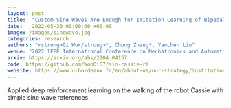 ```yaml
---
layout: post
title:  "Custom Sine Waves Are Enough for Imitation Learning of Bipedal Gaits with Different Styles"
date:   2022-05-30 00:00:00 +00:00
image: /images/sinewave.jpg
categories: research
authors: "<strong>Qi Wu</strong>*, Chong Zhang*, Yanchen Liu"
venue: "2022 IEEE International Conference on Mechatronics and Automation (ICMA) (Oral)"
arxiv: https://arxiv.org/abs/2204.04157
code: https://github.com/WooQi57/sin-cassie-rl
website: https://www.u-bordeaux.fr/en/about-us/our-strategy/institutional-projects/artificial-intelligence/robocup-2023
---
```


Applied deep reinforcement learning on the walking of the robot Cassie with simple sine wave references. 